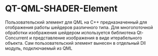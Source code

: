 # QT-QML-SHADER-Element
Пользовательский элемент для QML  на C++ предназначенный для отображения работы шейдеров различного типа. 
Для многопоточной обработки изображения шейдером  используется библиотека Qt-Concurrent и представление изображения в виде итерабельного объекта. Сам пользовательский элемент вынесен в отдельный Dll модуль, подключаемый из QML 
